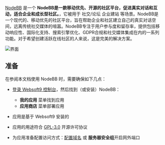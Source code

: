 [NodeBB](https://nodebb.org/) 是一个 **NodeBB是一款移动优先、开源的社区平台，促进真实对话和互动，适合企业和成长型社区。**，它被用于 社交/论坛 企业建站  等场景。NodeBB是一个现代的、移动优先的社区平台，旨在帮助企业和社区建立自己的真实对话空间，远离传统社交媒体的喧嚣。NodeBB专注于用户参与度和留存率，提供包括移动响应性、国际化支持、搜索引擎优化、GDPR合规和社交媒体集成在内的一系列功能。对于希望创建活跃在线社区的人来说，这是完美的解决方案。


![界面](https://libs.websoft9.com/Websoft9/DocsPicture/zh/nodebb/nodebb-gui-websoft9.png)


## 准备

在参阅本文档使用 NodeBB 时，需要确保如下几点：

- [登录 Websoft9 控制台](./login-console)，然后找到（或安装）NodeBB：
  - **我的应用** 菜单找到应用 
  - **应用商店** 菜单部署应用

- 应用是基于 Websoft9 安装的


- 应用的用途符合 [GPL-3.0](https://opensource.org/licenses/GPL-3.0) 开源许可协议


- 为应用准备配置访问方式：[配置域名](./domain-set) 或 **服务器安全组**开启网外端口